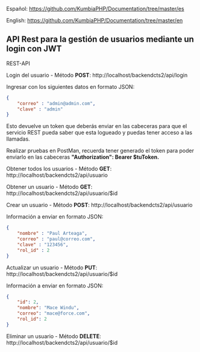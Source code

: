 Español: https://github.com/KumbiaPHP/Documentation/tree/master/es

English: https://github.com/KumbiaPHP/Documentation/tree/master/en

## API Rest para la gestión de usuarios mediante un login con JWT

REST-API

Login del usuario - Método **POST**:
http://localhost/backendcts2/api/login

Ingresar con los siguientes datos en formato JSON:
```json
{
	"correo" : "admin@admin.com",
	"clave" : "admin"
}
```
Esto devuelve un token que deberás enviar en las cabeceras para que el servicio REST
pueda saber que esta logueado y puedas tener acceso a las llamadas.

Realizar pruebas en PostMan, recuerda tener generado el token para poder enviarlo en
las cabeceras **"Authorization": Bearer $tuToken.**

Obtener todos los usuarios - Método **GET**:
http://localhost/backendcts2/api/usuario

Obtener un usuario - Método **GET**:
http://localhost/backendcts2/api/usuario/$id

Crear un usuario - Método **POST**:
http://localhost/backendcts2/api/usuario

Información a enviar en formato JSON:
```json
{
	"nombre" : "Paul Arteaga",
	"correo" : "paul@correo.com",
	"clave" : "123456",
	"rol_id" : 2
}
```
Actualizar un usuario - Método **PUT**:
http://localhost/backendcts2/api/usuario/$id

Información a enviar en formato JSON:
```json
{
	"id": 2,
	"nombre": "Mace Windu",
	"correo": "mace@force.com",
	"rol_id": 2
}
```
Eliminar un usuario - Método **DELETE**:
http://localhost/backendcts2/api/usuario/$id
